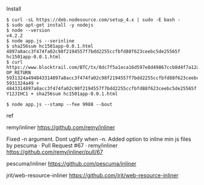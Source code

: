 Install

```
$ curl -sL https://deb.nodesource.com/setup_4.x | sudo -E bash -
$ sudo apt-get install -y nodejs
$ node --version
v4.2.2
$ node app.js --serinline
$ sha256sum hc1501app-0.0.1.html
4897a8acc3f474fa02c98f2194557f7bdd2255ccfbfd88f623ceebc5de25565f  hc1501app-0.0.1.html
$ curl https://www.blocktrail.com/BTC/tx/8dc7f5a1eca16d597e8d49867ccb8d4f7a12a1fea4602b8b820de3b3f4a55a6e
OP_RETURN 5931324a494843314897a8acc3f474fa02c98f2194557f7bdd2255ccfbfd88f623ceebc5de25565f
5931324a49 + 4843314897a8acc3f474fa02c98f2194557f7bdd2255ccfbfd88f623ceebc5de25565f
Y12JIHC1 + sha256sum hc1501app-0.0.1.html

$ node app.js --stamp --fee 9988 --bout
```

ref

remy/inliner https://github.com/remy/inliner

Fixed -n argument. Dont uglify when -n. Added option to inline min js files by pescuma · Pull Request #67 · remy/inliner
 https://github.com/remy/inliner/pull/67

pescuma/inliner
 https://github.com/pescuma/inliner

 jrit/web-resource-inliner
  https://github.com/jrit/web-resource-inliner
